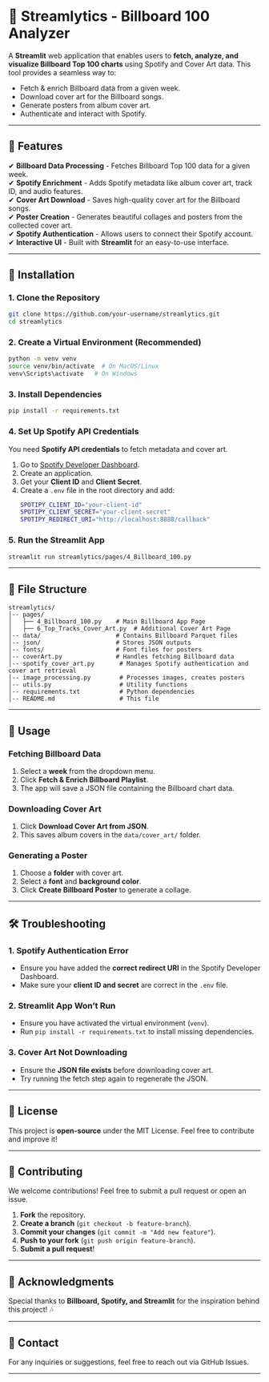 # 🎵 Streamlytics - Billboard 100 Analyzer

A **Streamlit** web application that enables users to **fetch, analyze, and visualize Billboard Top 100 charts** using Spotify and Cover Art data. This tool provides a seamless way to:
- Fetch & enrich Billboard data from a given week.
- Download cover art for the Billboard songs.
- Generate posters from album cover art.
- Authenticate and interact with Spotify.

---

## 📌 Features

✔ **Billboard Data Processing** - Fetches Billboard Top 100 data for a given week.  
✔ **Spotify Enrichment** - Adds Spotify metadata like album cover art, track ID, and audio features.  
✔ **Cover Art Download** - Saves high-quality cover art for the Billboard songs.  
✔ **Poster Creation** - Generates beautiful collages and posters from the collected cover art.  
✔ **Spotify Authentication** - Allows users to connect their Spotify account.  
✔ **Interactive UI** - Built with **Streamlit** for an easy-to-use interface.  

---

## 🚀 Installation

### **1. Clone the Repository**
```sh
git clone https://github.com/your-username/streamlytics.git
cd streamlytics
```

### **2. Create a Virtual Environment (Recommended)**
```sh
python -m venv venv
source venv/bin/activate  # On MacOS/Linux
venv\Scripts\activate   # On Windows
```

### **3. Install Dependencies**
```sh
pip install -r requirements.txt
```

### **4. Set Up Spotify API Credentials**
You need **Spotify API credentials** to fetch metadata and cover art.

1. Go to [Spotify Developer Dashboard](https://developer.spotify.com/dashboard/).
2. Create an application.
3. Get your **Client ID** and **Client Secret**.
4. Create a `.env` file in the root directory and add:
    ```sh
    SPOTIPY_CLIENT_ID="your-client-id"
    SPOTIPY_CLIENT_SECRET="your-client-secret"
    SPOTIPY_REDIRECT_URI="http://localhost:8888/callback"
    ```

### **5. Run the Streamlit App**
```sh
streamlit run streamlytics/pages/4_Billboard_100.py
```

---

## 📂 File Structure
```
streamlytics/
│-- pages/
│   ├── 4_Billboard_100.py    # Main Billboard App Page
│   ├── 6_Top_Tracks_Cover_Art.py  # Additional Cover Art Page
│-- data/                     # Contains Billboard Parquet files
│-- json/                     # Stores JSON outputs
│-- fonts/                    # Font files for posters
│-- coverArt.py               # Handles fetching Billboard data
│-- spotify_cover_art.py       # Manages Spotify authentication and cover art retrieval
│-- image_processing.py        # Processes images, creates posters
│-- utils.py                   # Utility functions
│-- requirements.txt           # Python dependencies
│-- README.md                  # This file
```

---

## 🎨 Usage

### **Fetching Billboard Data**
1. Select a **week** from the dropdown menu.
2. Click **Fetch & Enrich Billboard Playlist**.
3. The app will save a JSON file containing the Billboard chart data.

### **Downloading Cover Art**
1. Click **Download Cover Art from JSON**.
2. This saves album covers in the `data/cover_art/` folder.

### **Generating a Poster**
1. Choose a **folder** with cover art.
2. Select a **font** and **background color**.
3. Click **Create Billboard Poster** to generate a collage.

---

## 🛠 Troubleshooting

### **1. Spotify Authentication Error**
- Ensure you have added the **correct redirect URI** in the Spotify Developer Dashboard.
- Make sure your **client ID and secret** are correct in the `.env` file.

### **2. Streamlit App Won’t Run**
- Ensure you have activated the virtual environment (`venv`).
- Run `pip install -r requirements.txt` to install missing dependencies.

### **3. Cover Art Not Downloading**
- Ensure the **JSON file exists** before downloading cover art.
- Try running the fetch step again to regenerate the JSON.

---

## 📜 License
This project is **open-source** under the MIT License. Feel free to contribute and improve it!

---

## 🤝 Contributing
We welcome contributions! Feel free to submit a pull request or open an issue.

1. **Fork** the repository.
2. **Create a branch** (`git checkout -b feature-branch`).
3. **Commit your changes** (`git commit -m "Add new feature"`).
4. **Push to your fork** (`git push origin feature-branch`).
5. **Submit a pull request**!

---

## 🌟 Acknowledgments
Special thanks to **Billboard, Spotify, and Streamlit** for the inspiration behind this project! 🎶

---

## 📧 Contact
For any inquiries or suggestions, feel free to reach out via GitHub Issues.

---
